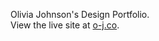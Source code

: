 Olivia Johnson's Design Portfolio.<br>
View the live site at <a href="http://o-j.co/index.html">o-j.co</a>.
